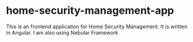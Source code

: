 # home-security-management-app
This is an frontend application for Home Security Management. It is written in Angular. I am also using Nebular Framework
